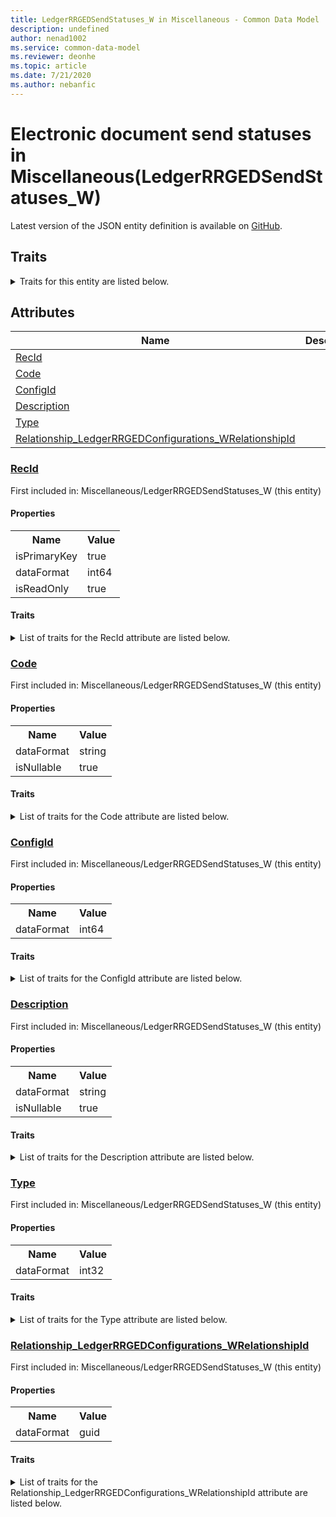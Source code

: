 ```yaml
---
title: LedgerRRGEDSendStatuses_W in Miscellaneous - Common Data Model | Microsoft Docs
description: undefined
author: nenad1002
ms.service: common-data-model
ms.reviewer: deonhe
ms.topic: article
ms.date: 7/21/2020
ms.author: nebanfic
---
```


# Electronic document send statuses in Miscellaneous(LedgerRRGEDSendStatuses_W)

  
 Latest version of the JSON entity definition is available on <a href="https://github.com/Microsoft/CDM/tree/master/schemaDocuments/core/operationsCommon/Tables/Finance/Ledger/Miscellaneous/LedgerRRGEDSendStatuses_W.cdm.json" target="_blank">GitHub</a>.  

## Traits

<details>
<summary>Traits for this entity are listed below.  
</summary>

**is.identifiedBy**  
  names a specifc identity attribute to use with an entity  <table><tr><th>Parameter</th><th>Value</th><th>Data type</th><th>Explanation</th></tr><tr><td>attribute</td><td>[LedgerRRGEDSendStatuses_W/(resolvedAttributes)/RecId](#RecId)</td><td>attribute</td><td></td></tr></table>

**is.CDM.entityVersion**  
  <table><tr><th>Parameter</th><th>Value</th><th>Data type</th><th>Explanation</th></tr><tr><td>versionNumber</td><td>"1.0"</td><td>string</td><td>semantic version number of the entity</td></tr></table>

**is.application.releaseVersion**  
  <table><tr><th>Parameter</th><th>Value</th><th>Data type</th><th>Explanation</th></tr><tr><td>releaseVersion</td><td>"10.0.13.0"</td><td>string</td><td>semantic version number of the application introducing this entity</td></tr></table>

**is.localized.displayedAs**  
  Holds the list of language specific display text for an object.  <table><tr><th>Parameter</th><th>Value</th><th>Data type</th><th>Explanation</th></tr><tr><td>localizedDisplayText</td><td><table><tr><th>languageTag</th><th>displayText</th></tr><tr><td>en</td><td>Electronic document send statuses</td></tr></table></td><td>entity</td><td>a reference to the constant entity holding the list of localized text</td></tr></table>

</details>

## Attributes

|Name|Description|First Included in Instance|
|---|---|---|
|[RecId](#RecId)||<a href="LedgerRRGEDSendStatuses_W.md" target="_blank">Miscellaneous/LedgerRRGEDSendStatuses_W</a>|
|[Code](#Code)||<a href="LedgerRRGEDSendStatuses_W.md" target="_blank">Miscellaneous/LedgerRRGEDSendStatuses_W</a>|
|[ConfigId](#ConfigId)||<a href="LedgerRRGEDSendStatuses_W.md" target="_blank">Miscellaneous/LedgerRRGEDSendStatuses_W</a>|
|[Description](#Description)||<a href="LedgerRRGEDSendStatuses_W.md" target="_blank">Miscellaneous/LedgerRRGEDSendStatuses_W</a>|
|[Type](#Type)||<a href="LedgerRRGEDSendStatuses_W.md" target="_blank">Miscellaneous/LedgerRRGEDSendStatuses_W</a>|
|[Relationship_LedgerRRGEDConfigurations_WRelationshipId](#Relationship_LedgerRRGEDConfigurations_WRelationshipId)||<a href="LedgerRRGEDSendStatuses_W.md" target="_blank">Miscellaneous/LedgerRRGEDSendStatuses_W</a>|

### <a href=#RecId name="RecId">RecId</a>

First included in: Miscellaneous/LedgerRRGEDSendStatuses_W (this entity)  

#### Properties

<table><tr><th>Name</th><th>Value</th></tr><tr><td>isPrimaryKey</td><td>true</td></tr><tr><td>dataFormat</td><td>int64</td></tr><tr><td>isReadOnly</td><td>true</td></tr></table>

#### Traits

<details>
<summary>List of traits for the RecId attribute are listed below.</summary>

**is.dataFormat.integer**  
**is.dataFormat.big**  
**is.identifiedBy**  
names a specifc identity attribute to use with an entity  <table><tr><th>Parameter</th><th>Value</th><th>Data type</th><th>Explanation</th></tr><tr><td>attribute</td><td>[LedgerRRGEDSendStatuses_W/(resolvedAttributes)/RecId](#RecId)</td><td>attribute</td><td></td></tr></table>

**is.readOnly**  
**is.dataFormat.integer**  
**is.dataFormat.big**  
</details>

### <a href=#Code name="Code">Code</a>

First included in: Miscellaneous/LedgerRRGEDSendStatuses_W (this entity)  

#### Properties

<table><tr><th>Name</th><th>Value</th></tr><tr><td>dataFormat</td><td>string</td></tr><tr><td>isNullable</td><td>true</td></tr></table>

#### Traits

<details>
<summary>List of traits for the Code attribute are listed below.</summary>

**is.dataFormat.character**  
**is.dataFormat.big**  
**is.dataFormat.array**  
**is.nullable**  
The attribute value may be set to NULL.  

**is.dataFormat.character**  
**is.dataFormat.array**  
</details>

### <a href=#ConfigId name="ConfigId">ConfigId</a>

First included in: Miscellaneous/LedgerRRGEDSendStatuses_W (this entity)  

#### Properties

<table><tr><th>Name</th><th>Value</th></tr><tr><td>dataFormat</td><td>int64</td></tr></table>

#### Traits

<details>
<summary>List of traits for the ConfigId attribute are listed below.</summary>

**is.dataFormat.integer**  
**is.dataFormat.big**  
**is.dataFormat.integer**  
**is.dataFormat.big**  
</details>

### <a href=#Description name="Description">Description</a>

First included in: Miscellaneous/LedgerRRGEDSendStatuses_W (this entity)  

#### Properties

<table><tr><th>Name</th><th>Value</th></tr><tr><td>dataFormat</td><td>string</td></tr><tr><td>isNullable</td><td>true</td></tr></table>

#### Traits

<details>
<summary>List of traits for the Description attribute are listed below.</summary>

**is.dataFormat.character**  
**is.dataFormat.big**  
**is.dataFormat.array**  
**is.nullable**  
The attribute value may be set to NULL.  

**is.dataFormat.character**  
**is.dataFormat.array**  
</details>

### <a href=#Type name="Type">Type</a>

First included in: Miscellaneous/LedgerRRGEDSendStatuses_W (this entity)  

#### Properties

<table><tr><th>Name</th><th>Value</th></tr><tr><td>dataFormat</td><td>int32</td></tr></table>

#### Traits

<details>
<summary>List of traits for the Type attribute are listed below.</summary>

**is.dataFormat.integer**  
**is.dataFormat.integer**  
</details>

### <a href=#Relationship_LedgerRRGEDConfigurations_WRelationshipId name="Relationship_LedgerRRGEDConfigurations_WRelationshipId">Relationship_LedgerRRGEDConfigurations_WRelationshipId</a>

First included in: Miscellaneous/LedgerRRGEDSendStatuses_W (this entity)  

#### Properties

<table><tr><th>Name</th><th>Value</th></tr><tr><td>dataFormat</td><td>guid</td></tr></table>

#### Traits

<details>
<summary>List of traits for the Relationship_LedgerRRGEDConfigurations_WRelationshipId attribute are listed below.</summary>

**is.dataFormat.character**  
**is.dataFormat.big**  
**is.dataFormat.array**  
**is.dataFormat.guid**  
**means.identity.entityId**  
**is.linkedEntity.identifier**  
Marks the attribute(s) that hold foreign key references to a linked (used as an attribute) entity. This attribute is added to the resolved entity to enumerate the referenced entities.  <table><tr><th>Parameter</th><th>Value</th><th>Data type</th><th>Explanation</th></tr><tr><td>entityReferences</td><td><table><tr><th>entityReference</th><th>attributeReference</th></tr><tr><td><a href="LedgerRRGEDConfigurations_W.md" target="_blank">/core/operationsCommon/Tables/Finance/Ledger/Miscellaneous/LedgerRRGEDConfigurations_W.cdm.json/LedgerRRGEDConfigurations_W</a></td><td><a href="LedgerRRGEDConfigurations_W.md#RecId" target="_blank">RecId</a></td></tr></table></td><td>entity</td><td>a reference to the constant entity holding the list of entity references</td></tr></table>

**is.dataFormat.guid**  
**is.dataFormat.character**  
**is.dataFormat.array**  
</details>
